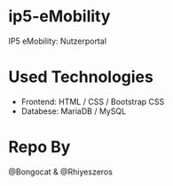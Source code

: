 # ip5-eMobility
IP5 eMobility: Nutzerportal

# Used Technologies

- Frontend: HTML / CSS / Bootstrap CSS
- Databese: MariaDB / MySQL

# Repo By
@Bongocat & @Rhiyeszeros


